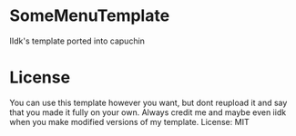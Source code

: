 # SomeMenuTemplate
IIdk's template ported into capuchin

# License
You can use this template however you want, but dont reupload it and say that you made it fully on your own. Always credit me and maybe even iidk when you make modified versions of my template.
License: MIT
